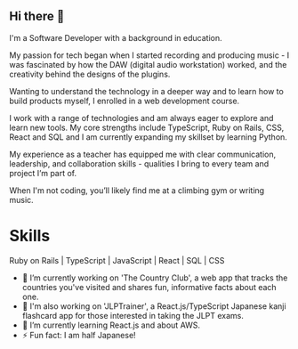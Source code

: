 ## Hi there 👋

I'm a Software Developer with a background in education. 

My passion for tech began when I started recording and producing music - I was fascinated by how the DAW (digital audio workstation) worked, and the creativity behind the designs of the plugins. 

Wanting to understand the technology in a deeper way and to learn how to build products myself, I enrolled in a web development course. 

I work with a range of technologies and am always eager to explore and learn new tools. My core strengths include TypeScript, Ruby on Rails, CSS, React and SQL and I am currently expanding my skillset by learning Python.

My experience as a teacher has equipped me with clear communication, leadership, and collaboration skills - qualities I bring to every team and project I’m part of.

When I'm not coding, you’ll likely find me at a climbing gym or writing music.

# Skills
Ruby on Rails | TypeScript | JavaScript | React | SQL | CSS 

- 🔭 I’m currently working on 'The Country Club', a web app that tracks the countries you've visited and shares fun, informative facts about each one.
- 🔭 I'm also working on 'JLPTrainer', a React.js/TypeScript Japanese kanji flashcard app for those interested in taking the JLPT exams. 
- 🌱 I’m currently learning React.js and about AWS.
- ⚡ Fun fact: I am half Japanese!

<!--
**HenzaT/HenzaT** is a ✨ _special_ ✨ repository because its `README.md` (this file) appears on your GitHub profile.

Here are some ideas to get you started:

- 🔭 I’m currently working on ...
- 🌱 I’m currently learning ...
- 👯 I’m looking to collaborate on ...
- 🤔 I’m looking for help with ...
- 💬 Ask me about ...
- 📫 How to reach me: ...
- 😄 Pronouns: ...
- ⚡ Fun fact: ...
-->
